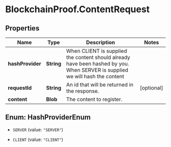 # BlockchainProof.ContentRequest

## Properties
Name | Type | Description | Notes
------------ | ------------- | ------------- | -------------
**hashProvider** | **String** | When CLIENT is supplied the content should already have been hashed by you. When SERVER is supplied we will hash the content | 
**requestId** | **String** | An id that will be returned in the response. | [optional] 
**content** | **Blob** | The content to register. | 


<a name="HashProviderEnum"></a>
## Enum: HashProviderEnum


* `SERVER` (value: `"SERVER"`)

* `CLIENT` (value: `"CLIENT"`)




